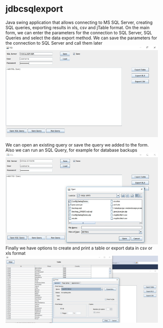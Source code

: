 # jdbcsqlexport
Java swing application that allows connecting to MS SQL Server, creating SQL queries, exporting results in xls, csv and jTable format.
On the main form, we can enter the parameters for the connection to SQL Server, SQL Queries and select the data export method. We can save the parameters for the connection to SQL Server and call them later
![Main Form](https://github.com/vladimirgligic/jdbcsqlexport/blob/pictures/MainForm.jpg?raw=true)

We can open an existing query or save the query we added to the form. Also we can run an SQL Query, for example for database backups
![Open&Save](https://github.com/vladimirgligic/jdbcsqlexport/blob/pictures/OpenAndSaveSQLQueries.jpg?raw=true)
Finally we have options to create and print a table or export data in csv or xls format
![Export](https://github.com/vladimirgligic/jdbcsqlexport/blob/pictures/ExportTable.jpg?raw=true)

